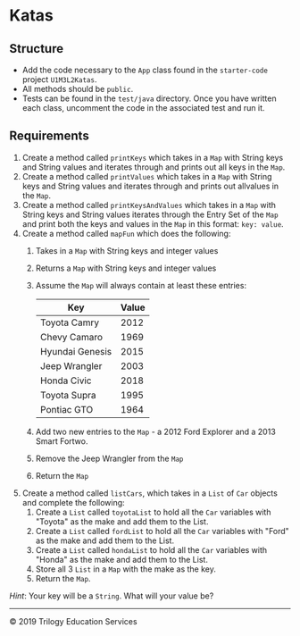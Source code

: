 # Katas

## Structure

- Add the code necessary to the `App` class found in the `starter-code` project `U1M3L2Katas`.
- All methods should be `public`.
- Tests can be found in the `test/java` directory. Once you have written each class, uncomment the code in the associated test and run it.

## Requirements

1. Create a method called `printKeys` which takes in a `Map` with String keys and String values and iterates through and prints out all keys in the `Map`.
1. Create a method called `printValues` which takes in a `Map` with String keys and String values and iterates through and prints out allvalues in the `Map`.
1. Create a method called `printKeysAndValues` which takes in a `Map` with String keys and String values iterates through the Entry Set of the `Map` and print both the keys and values in the `Map` in this format: `key: value`.
1. Create a method called `mapFun` which does the following:
    1. Takes in a `Map` with String keys and integer values
    1. Returns a `Map` with String keys and integer values
    1. Assume the `Map` will always contain at least these entries:

        |       Key       |       Value       |
        |-----------------|-------------------|
        | Toyota Camry    |       2012        |
        | Chevy Camaro    |       1969        |
        | Hyundai Genesis |       2015        |
        | Jeep Wrangler   |       2003        |
        | Honda Civic     |       2018        |
        | Toyota Supra    |       1995        |
        | Pontiac GTO     |       1964        |

    1. Add two new entries to the `Map` - a 2012 Ford Explorer and a 2013 Smart Fortwo.
    1. Remove the Jeep Wrangler from the `Map`
    1. Return the `Map`
1. Create a method called `listCars`, which takes in a `List` of `Car` objects and complete the following:
    1. Create a `List` called `toyotaList` to hold all the `Car` variables with "Toyota" as the make and add them to the List.
    1. Create a `List` called `fordList` to hold all the `Car` variables with "Ford" as the make and add them to the List.
    1. Create a `List` called `hondaList` to hold all the `Car` variables with "Honda" as the make and add them to the List.
    1. Store all 3 `List` in a `Map` with the make as the key.
    1. Return the `Map`.

_Hint_: Your key will be a `String`. What will your value be?

---
© 2019 Trilogy Education Services
